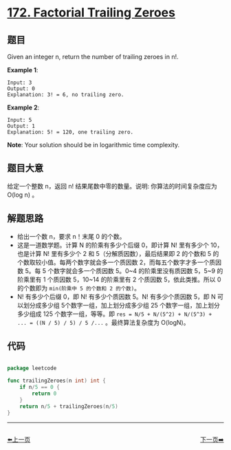 # [172. Factorial Trailing Zeroes](https://leetcode.com/problems/factorial-trailing-zeroes/)


## 题目

Given an integer n, return the number of trailing zeroes in n!.

**Example 1**:

    Input: 3
    Output: 0
    Explanation: 3! = 6, no trailing zero.

**Example 2**:

    Input: 5
    Output: 1
    Explanation: 5! = 120, one trailing zero.

**Note**: Your solution should be in logarithmic time complexity.


## 题目大意


给定一个整数 n，返回 n! 结果尾数中零的数量。说明: 你算法的时间复杂度应为 O(log n) 。




## 解题思路

- 给出一个数 n，要求 n！末尾 0 的个数。
- 这是一道数学题。计算 N 的阶乘有多少个后缀 0，即计算 N! 里有多少个 10，也是计算 N! 里有多少个 2 和 5（分解质因数），最后结果即 2 的个数和 5 的个数取较小值。每两个数字就会多一个质因数 2，而每五个数字才多一个质因数 5。每 5 个数字就会多一个质因数 5。0~4 的阶乘里没有质因数 5，5~9 的阶乘里有 1 个质因数 5，10~14 的阶乘里有 2 个质因数 5，依此类推。所以 0 的个数即为 `min(阶乘中 5 的个数和 2 的个数)`。
- N! 有多少个后缀 0，即 N! 有多少个质因数 5。N! 有多少个质因数 5，即 N 可以划分成多少组 5个数字一组，加上划分成多少组 25 个数字一组，加上划分多少组成 125 个数字一组，等等。即 `res = N/5 + N/(5^2) + N/(5^3) + ... = ((N / 5) / 5) / 5 /...` 。最终算法复杂度为 O(logN)。


## 代码

```go

package leetcode

func trailingZeroes(n int) int {
	if n/5 == 0 {
		return 0
	}
	return n/5 + trailingZeroes(n/5)
}

```
----------------------------------------------
<div style="display: flex;justify-content: space-between;align-items: center;">
<p><a href="https://books.halfrost.com/leetcode/ChapterFour/0171.Excel-Sheet-Column-Number/">⬅️上一页</a></p>
<p><a href="https://books.halfrost.com/leetcode/ChapterFour/0173.Binary-Search-Tree-Iterator/">下一页➡️</a></p>
</div>
